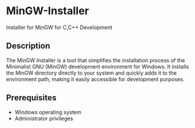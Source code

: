 # MinGW-Installer

Installer for MinGW for C,C++ Development

## Description

The MinGW Installer is a tool that simplifies the installation process of the Minimalist GNU (MinGW) development environment for Windows. It installs the MinGW directory directly to your system and quickly adds it to the environment path, making it easily accessible for development purposes.

## Prerequisites
- Windows operating system
- Administrator privileges

